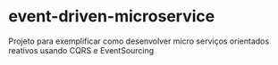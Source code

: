 # event-driven-microservice
Projeto para exemplificar como desenvolver micro serviços orientados reativos usando CQRS e EventSourcing 
